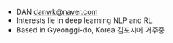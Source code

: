 - DAN danwk@naver.com
- Interests lie in deep learning NLP and RL
- Based in Gyeonggi-do, Korea   김포시에 거주중
